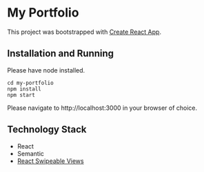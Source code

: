 # My Portfolio

This project was bootstrapped with [Create React App](https://github.com/facebookincubator/create-react-app).

## Installation and Running

Please have node installed.

```shell
cd my-portfolio
npm install
npm start
```

Please navigate to http://localhost:3000 in your browser of choice.

## Technology Stack 
- React
- Semantic 
- [React Swipeable Views](https://react-swipeable-views.com/getting-started/installation/)